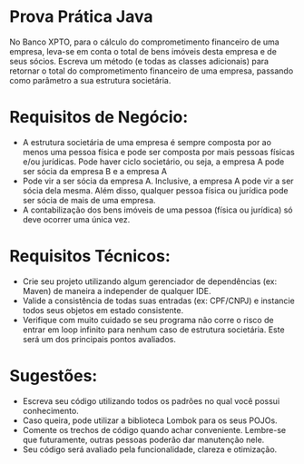 # Prova Prática Java
No Banco XPTO, para o cálculo do comprometimento financeiro de uma empresa, leva-se em
conta o total de bens imóveis desta empresa e de seus sócios. Escreva um método (e todas as
classes adicionais) para retornar o total do comprometimento financeiro de uma empresa,
passando como parâmetro a sua estrutura societária.

# Requisitos de Negócio:
- A estrutura societária de uma empresa é sempre composta por ao menos uma pessoa
física e pode ser composta por mais pessoas físicas e/ou jurídicas.
Pode haver ciclo societário, ou seja, a empresa A pode ser sócia da empresa B e a empresa A
- Pode vir a ser sócia da empresa A. Inclusive, a empresa A pode vir a ser sócia dela
mesma. Além disso, qualquer pessoa física ou jurídica pode ser sócia de mais de uma
empresa.
- A contabilização dos bens imóveis de uma pessoa (física ou jurídica) só deve ocorrer uma
única vez.

# Requisitos Técnicos:
- Crie seu projeto utilizando algum gerenciador de dependências (ex: Maven) de maneira a
independer de qualquer IDE.
- Valide a consistência de todas suas entradas (ex: CPF/CNPJ) e instancie todos seus objetos
em estado consistente.
- Verifique com muito cuidado se seu programa não corre o risco de entrar em loop infinito
para nenhum caso de estrutura societária. Este será um dos principais pontos avaliados.

# Sugestões:
- Escreva seu código utilizando todos os padrões no qual você possui conhecimento.
- Caso queira, pode utilizar a biblioteca Lombok para os seus POJOs.
- Comente os trechos de código quando achar conveniente. Lembre-se que futuramente,
outras pessoas poderão dar manutenção nele.
- Seu código será avaliado pela funcionalidade, clareza e otimização.
